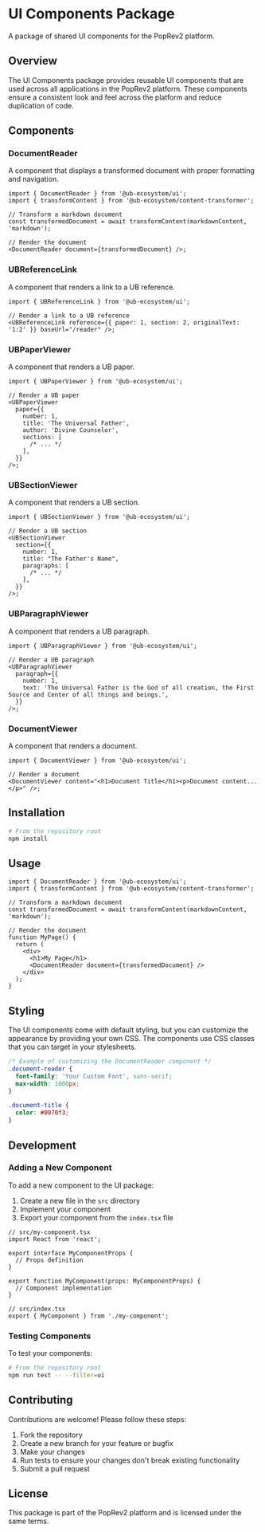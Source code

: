 # UI Components Package

A package of shared UI components for the PopRev2 platform.

## Overview

The UI Components package provides reusable UI components that are used across all applications in the PopRev2 platform. These components ensure a consistent look and feel across the platform and reduce duplication of code.

## Components

### DocumentReader

A component that displays a transformed document with proper formatting and navigation.

```tsx
import { DocumentReader } from '@ub-ecosystem/ui';
import { transformContent } from '@ub-ecosystem/content-transformer';

// Transform a markdown document
const transformedDocument = await transformContent(markdownContent, 'markdown');

// Render the document
<DocumentReader document={transformedDocument} />;
```

### UBReferenceLink

A component that renders a link to a UB reference.

```tsx
import { UBReferenceLink } from '@ub-ecosystem/ui';

// Render a link to a UB reference
<UBReferenceLink reference={{ paper: 1, section: 2, originalText: '1:2' }} baseUrl="/reader" />;
```

### UBPaperViewer

A component that renders a UB paper.

```tsx
import { UBPaperViewer } from '@ub-ecosystem/ui';

// Render a UB paper
<UBPaperViewer
  paper={{
    number: 1,
    title: 'The Universal Father',
    author: 'Divine Counselor',
    sections: [
      /* ... */
    ],
  }}
/>;
```

### UBSectionViewer

A component that renders a UB section.

```tsx
import { UBSectionViewer } from '@ub-ecosystem/ui';

// Render a UB section
<UBSectionViewer
  section={{
    number: 1,
    title: "The Father's Name",
    paragraphs: [
      /* ... */
    ],
  }}
/>;
```

### UBParagraphViewer

A component that renders a UB paragraph.

```tsx
import { UBParagraphViewer } from '@ub-ecosystem/ui';

// Render a UB paragraph
<UBParagraphViewer
  paragraph={{
    number: 1,
    text: 'The Universal Father is the God of all creation, the First Source and Center of all things and beings.',
  }}
/>;
```

### DocumentViewer

A component that renders a document.

```tsx
import { DocumentViewer } from '@ub-ecosystem/ui';

// Render a document
<DocumentViewer content="<h1>Document Title</h1><p>Document content...</p>" />;
```

## Installation

```bash
# From the repository root
npm install
```

## Usage

```tsx
import { DocumentReader } from '@ub-ecosystem/ui';
import { transformContent } from '@ub-ecosystem/content-transformer';

// Transform a markdown document
const transformedDocument = await transformContent(markdownContent, 'markdown');

// Render the document
function MyPage() {
  return (
    <div>
      <h1>My Page</h1>
      <DocumentReader document={transformedDocument} />
    </div>
  );
}
```

## Styling

The UI components come with default styling, but you can customize the appearance by providing your own CSS. The components use CSS classes that you can target in your stylesheets.

```css
/* Example of customizing the DocumentReader component */
.document-reader {
  font-family: 'Your Custom Font', sans-serif;
  max-width: 1000px;
}

.document-title {
  color: #0070f3;
}
```

## Development

### Adding a New Component

To add a new component to the UI package:

1. Create a new file in the `src` directory
2. Implement your component
3. Export your component from the `index.tsx` file

```tsx
// src/my-component.tsx
import React from 'react';

export interface MyComponentProps {
  // Props definition
}

export function MyComponent(props: MyComponentProps) {
  // Component implementation
}

// src/index.tsx
export { MyComponent } from './my-component';
```

### Testing Components

To test your components:

```bash
# From the repository root
npm run test -- --filter=ui
```

## Contributing

Contributions are welcome! Please follow these steps:

1. Fork the repository
2. Create a new branch for your feature or bugfix
3. Make your changes
4. Run tests to ensure your changes don't break existing functionality
5. Submit a pull request

## License

This package is part of the PopRev2 platform and is licensed under the same terms.
